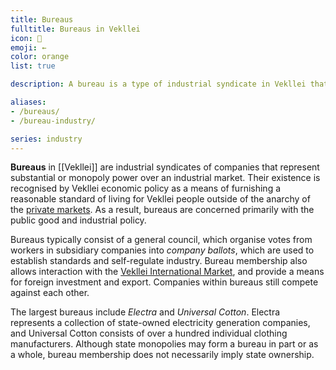 ```yaml
---
title: Bureaus
fulltitle: Bureaus in Vekllei
icon: 🏢
emoji: ←
color: orange
list: true

description: A bureau is a type of industrial syndicate in Vekllei that represents substantial or monopoly power over an industry. They are usually independent but may comprise government-owned corporations.

aliases:
- /bureaus/
- /bureau-industry/

series: industry
---
```

**Bureaus** in [[Vekllei]] are industrial syndicates of companies that represent substantial or monopoly power over an industrial market. Their existence is recognised by Vekllei economic policy as a means of furnishing a reasonable standard of living for Vekllei people outside of the anarchy of the [private markets](/finance). As a result, bureaus are concerned primarily with the public good and industrial policy.

Bureaus typically consist of a general council, which organise votes from workers in subsidiary companies into *company ballots*, which are used to establish standards and self-regulate industry. Bureau membership also allows interaction with the [Vekllei International Market](/finance), and provide a means for foreign investment and export. Companies within bureaus still compete against each other.

The largest bureaus include *Electra* and *Universal Cotton*. Electra represents a collection of state-owned electricity generation companies, and Universal Cotton consists of over a hundred individual clothing manufacturers. Although state monopolies may form a bureau in part or as a whole, bureau membership does not necessarily imply state ownership.

